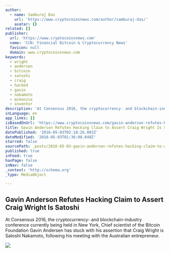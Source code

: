 ```yaml
---
author:
  - name: Samburaj Das
    url: 'https://www.cryptocoinsnews.com/author/samburaj-das/'
    avatar: {}
related: []
publisher:
  url: 'https://www.cryptocoinsnews.com'
  name: 'CCN: Financial Bitcoin & Cryptocurrency News'
  favicon: null
  domain: www.cryptocoinsnews.com
keywords:
  - wright
  - andersen
  - bitcoin
  - satoshi
  - craig
  - hacked
  - gavin
  - nakamoto
  - mckenzie
  - inventor
description: 'At Consensus 2016, the cryptocurrency- and blockchain-industry conference currently being held in New York, Chief scientist of the Bitcoin Foundation Gavin Andersen has stuck with his assertion that Craig Wright is Satoshi Nakamoto, following his meeting with the Australian entrepreneur.'
inLanguage: en
app_links: []
isBasedOnUrl: 'https://www.cryptocoinsnews.com/gavin-anderson-refutes-hacking-claim-assert-craig-wright-satoshi/'
title: Gavin Anderson Refutes Hacking Claim to Assert Craig Wright Is Satoshi
datePublished: '2016-05-03T02:18:26.083Z'
dateModified: '2016-05-03T01:36:08.048Z'
starred: false
sourcePath: _posts/2016-05-03-gavin-anderson-refutes-hacking-claim-to-assert-craig-wright.md
published: true
inFeed: true
hasPage: false
inNav: false
_context: 'http://schema.org'
_type: MediaObject

---
```

<article style=""><h1>Gavin Anderson Refutes Hacking Claim to Assert Craig Wright Is Satoshi</h1><p>At Consensus 2016, the cryptocurrency- and blockchain-industry conference currently being held in New York, Chief scientist of the Bitcoin Foundation Gavin Andersen has stuck with his assertion that Craig Wright is Satoshi Nakamoto, following his meeting with the Australian entrepreneur.</p><img src="https://www.cryptocoinsnews.com/wp-content/uploads/2016/04/Unknown-Satoshi-Nakamoto.jpg" /></article>